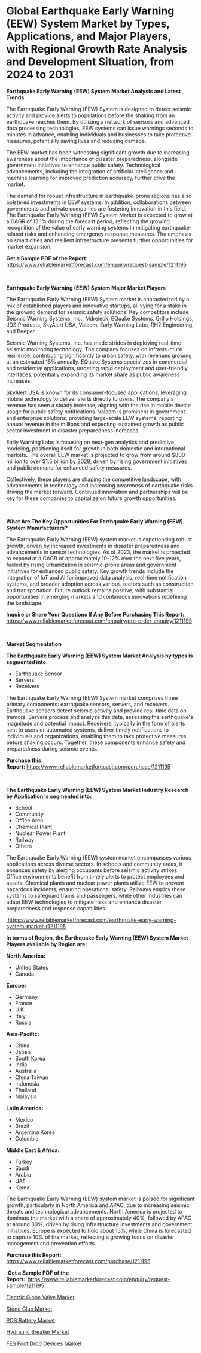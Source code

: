 <p><h1>Global Earthquake Early Warning (EEW) System Market by Types, Applications, and Major Players, with Regional Growth Rate Analysis and Development Situation, from 2024 to 2031</h1></p><p><strong>Earthquake Early Warning (EEW) System Market Analysis and Latest Trends</strong></p>
<p><p>The Earthquake Early Warning (EEW) System is designed to detect seismic activity and provide alerts to populations before the shaking from an earthquake reaches them. By utilizing a network of sensors and advanced data processing technologies, EEW systems can issue warnings seconds to minutes in advance, enabling individuals and businesses to take protective measures, potentially saving lives and reducing damage. </p><p>The EEW market has been witnessing significant growth due to increasing awareness about the importance of disaster preparedness, alongside government initiatives to enhance public safety. Technological advancements, including the integration of artificial intelligence and machine learning for improved prediction accuracy, further drive the market. </p><p>The demand for robust infrastructure in earthquake-prone regions has also bolstered investments in EEW systems. In addition, collaborations between governments and private companies are fostering innovation in this field. The Earthquake Early Warning (EEW) System Market is expected to grow at a CAGR of 13.1% during the forecast period, reflecting the growing recognition of the value of early warning systems in mitigating earthquake-related risks and enhancing emergency response measures. The emphasis on smart cities and resilient infrastructure presents further opportunities for market expansion.</p></p>
<p><strong>Get a Sample PDF of the Report:&nbsp;</strong> <a href="https://www.reliablemarketforecast.com/enquiry/request-sample/1211195?utm_campaign=1169&utm_medium=2&utm_source=Github&utm_content=ia&utm_term=16122024&utm_id=earthquake-early-warning-eew-system">https://www.reliablemarketforecast.com/enquiry/request-sample/1211195</a></p>
<p>&nbsp;</p>
<p><strong>Earthquake Early Warning (EEW) System Major Market Players</strong></p>
<p><p>The Earthquake Early Warning (EEW) System market is characterized by a mix of established players and innovative startups, all vying for a stake in the growing demand for seismic safety solutions. Key competitors include Seismic Warning Systems, Inc., Mdreieck, EQuake Systems, Grillo Holdings, JDS Products, SkyAlert USA, Valcom, Early Warning Labs, RH2 Engineering, and Beeper. </p><p>Seismic Warning Systems, Inc. has made strides in deploying real-time seismic monitoring technology. The company focuses on infrastructure resilience, contributing significantly to urban safety, with revenues growing at an estimated 15% annually. EQuake Systems specializes in commercial and residential applications, targeting rapid deployment and user-friendly interfaces, potentially expanding its market share as public awareness increases.</p><p>SkyAlert USA is known for its consumer-focused applications, leveraging mobile technology to deliver alerts directly to users. The company's revenue has seen a steady increase, aligning with the rise in mobile device usage for public safety notifications. Valcom is prominent in government and enterprise solutions, providing large-scale EEW systems, reporting annual revenue in the millions and expecting sustained growth as public sector investment in disaster preparedness increases.</p><p>Early Warning Labs is focusing on next-gen analytics and predictive modeling, positioning itself for growth in both domestic and international markets. The overall EEW market is projected to grow from around $800 million to over $1.5 billion by 2028, driven by rising government initiatives and public demand for enhanced safety measures.</p><p>Collectively, these players are shaping the competitive landscape, with advancements in technology and increasing awareness of earthquake risks driving the market forward. Continued innovation and partnerships will be key for these companies to capitalize on future growth opportunities.</p></p>
<p>&nbsp;</p>
<p><strong>What Are The Key Opportunities For Earthquake Early Warning (EEW) System Manufacturers?</strong></p>
<p><p>The Earthquake Early Warning (EEW) system market is experiencing robust growth, driven by increased investments in disaster preparedness and advancements in sensor technologies. As of 2023, the market is projected to expand at a CAGR of approximately 10-12% over the next five years, fueled by rising urbanization in seismic-prone areas and government initiatives for enhanced public safety. Key growth trends include the integration of IoT and AI for improved data analysis, real-time notification systems, and broader adoption across various sectors such as construction and transportation. Future outlook remains positive, with substantial opportunities in emerging markets and continuous innovations redefining the landscape.</p></p>
<p><strong>Inquire or Share Your Questions If Any Before Purchasing This Report:</strong> <a href="https://www.reliablemarketforecast.com/enquiry/pre-order-enquiry/1211195?utm_campaign=1169&utm_medium=2&utm_source=Github&utm_content=ia&utm_term=16122024&utm_id=earthquake-early-warning-eew-system">https://www.reliablemarketforecast.com/enquiry/pre-order-enquiry/1211195</a></p>
<p>&nbsp;</p>
<p><strong>Market Segmentation</strong></p>
<p><strong>The Earthquake Early Warning (EEW) System Market Analysis by types is segmented into:</strong></p>
<p><ul><li>Earthquake Sensor</li><li>Servers</li><li>Receivers</li></ul></p>
<p><p>The Earthquake Early Warning (EEW) System market comprises three primary components: earthquake sensors, servers, and receivers. Earthquake sensors detect seismic activity and provide real-time data on tremors. Servers process and analyze this data, assessing the earthquake's magnitude and potential impact. Receivers, typically in the form of alerts sent to users or automated systems, deliver timely notifications to individuals and organizations, enabling them to take protective measures before shaking occurs. Together, these components enhance safety and preparedness during seismic events.</p></p>
<p><strong>Purchase this Report:&nbsp;</strong><a href="https://www.reliablemarketforecast.com/purchase/1211195?utm_campaign=1169&utm_medium=2&utm_source=Github&utm_content=ia&utm_term=16122024&utm_id=earthquake-early-warning-eew-system">https://www.reliablemarketforecast.com/purchase/1211195</a></p>
<p>&nbsp;</p>
<p><strong>The Earthquake Early Warning (EEW) System Market Industry Research by Application is segmented into:</strong></p>
<p><ul><li>School</li><li>Community</li><li>Office Area</li><li>Chemical Plant</li><li>Nuclear Power Plant</li><li>Railway</li><li>Others</li></ul></p>
<p><p>The Earthquake Early Warning (EEW) system market encompasses various applications across diverse sectors. In schools and community areas, it enhances safety by alerting occupants before seismic activity strikes. Office environments benefit from timely alerts to protect employees and assets. Chemical plants and nuclear power plants utilize EEW to prevent hazardous incidents, ensuring operational safety. Railways employ these systems to safeguard trains and passengers, while other industries can adapt EEW technologies to mitigate risks and enhance disaster preparedness and response capabilities.</p></p>
<p><a href="https://www.reliablemarketforecast.com/earthquake-early-warning-system-market-r1211195?utm_campaign=1169&utm_medium=2&utm_source=Github&utm_content=ia&utm_term=16122024&utm_id=earthquake-early-warning-eew-system">&nbsp;https://www.reliablemarketforecast.com/earthquake-early-warning-system-market-r1211195</a></p>
<p><strong>In terms of Region, the Earthquake Early Warning (EEW) System Market Players available by Region are:</strong></p>
<p>
    <p> <strong> North America: </strong>
        <ul>
            <li>United States</li>
            <li>Canada</li>
        </ul>
        </p> 
    <p> <strong> Europe: </strong>
        <ul>
            <li>Germany</li>
            <li>France</li>
            <li>U.K.</li>
            <li>Italy</li>
            <li>Russia</li>
        </ul>
        </p> 
    <p> <strong> Asia-Pacific: </strong>
        <ul>
            <li>China</li>
            <li>Japan</li>
            <li>South Korea</li>
            <li>India</li>
            <li>Australia</li>
            <li>China Taiwan</li>
            <li>Indonesia</li>
            <li>Thailand</li>
            <li>Malaysia</li>
        </ul>
        </p> 
    <p> <strong> Latin America: </strong>
        <ul>
            <li>Mexico</li>
            <li>Brazil</li>
            <li>Argentina Korea</li>
            <li>Colombia</li>
        </ul>
        </p> 
    <p> <strong> Middle East & Africa: </strong>
        <ul>
            <li>Turkey</li>
            <li>Saudi</li>
            <li>Arabia</li>
            <li>UAE</li>
            <li>Korea</li>
        </ul>
    </p>
    </p>
<p><p>The Earthquake Early Warning (EEW) system market is poised for significant growth, particularly in North America and APAC, due to increasing seismic threats and technological advancements. North America is projected to dominate the market with a share of approximately 40%, followed by APAC at around 30%, driven by rising infrastructure investments and government initiatives. Europe is expected to hold about 15%, while China is forecasted to capture 10% of the market, reflecting a growing focus on disaster management and prevention efforts.</p></p>
<p><strong>Purchase this Report: </strong><a href="https://www.reliablemarketforecast.com/purchase/1211195?utm_campaign=1169&utm_medium=2&utm_source=Github&utm_content=ia&utm_term=16122024&utm_id=earthquake-early-warning-eew-system">https://www.reliablemarketforecast.com/purchase/1211195</a></p>
<p>&nbsp;<strong>Get a Sample PDF of the Report:&nbsp;&nbsp;</strong><a href="https://www.reliablemarketforecast.com/enquiry/request-sample/1211195?utm_campaign=1169&utm_medium=2&utm_source=Github&utm_content=ia&utm_term=16122024&utm_id=earthquake-early-warning-eew-system">https://www.reliablemarketforecast.com/enquiry/request-sample/1211195</a></p>
<p><strong></strong></p>
<p><p><a href="https://www.linkedin.com/pulse/market-analysis-electric-globe-valve-markets-146-cagr-forecast-43bhe?utm_campaign=1169&utm_medium=2&utm_source=Github&utm_content=ia&utm_term=16122024&utm_id=earthquake-early-warning-eew-system">Electric Globe Valve Market</a></p><p><a href="https://www.linkedin.com/pulse/stone-glue-market-essentials-key-players-demand-drivers-roi-ywfze?utm_campaign=1169&utm_medium=2&utm_source=Github&utm_content=ia&utm_term=16122024&utm_id=earthquake-early-warning-eew-system">Stone Glue Market</a></p><p><a href="https://www.linkedin.com/pulse/pos-battery-market-study-examiningthe-industrys-growth-prospects-v4h7e?utm_campaign=1169&utm_medium=2&utm_source=Github&utm_content=ia&utm_term=16122024&utm_id=earthquake-early-warning-eew-system">POS Battery Market</a></p><p><a href="https://www.linkedin.com/pulse/hydraulic-breaker-market-overview-global-trends-future-pzjze?utm_campaign=1169&utm_medium=2&utm_source=Github&utm_content=ia&utm_term=16122024&utm_id=earthquake-early-warning-eew-system">Hydraulic Breaker Market</a></p><p><a href="https://github.com/pizolina/Market-Research-Report-List-6/blob/main/fes-foot-drop-devices-market.md?utm_campaign=1169&utm_medium=2&utm_source=Github&utm_content=ia&utm_term=16122024&utm_id=earthquake-early-warning-eew-system">FES Foot Drop Devices Market</a></p></p>